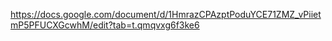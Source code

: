 https://docs.google.com/document/d/1HmrazCPAzptPoduYCE71ZMZ_vPiietmP5PFUCXGcwhM/edit?tab=t.qmqvxg6f3ke6
